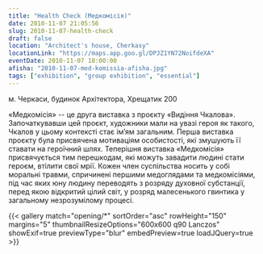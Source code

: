 ```yaml
---
title: "Health Check (Медкомісія)"
date: 2010-11-07 21:05:56
slug: 2010-11-07-health-check
draft: false
location: "Architect's house, Cherkasy"
locationLink: "https://maps.app.goo.gl/DPJZ1YN72NoifdeXA"
eventDate: 2010-11-07 18:00:00
afisha: "2010-11-07-med-komissia-afisha.jpg"
tags: ["exhibition", "group exhibition", "essential"]
---
```

м. Черкаси, будинок Архітектора, Хрещатик 200

«Медкомісія» -- це друга виставка з проєкту «Видіння Чкалова». Започаткувавши цей проєкт, художники мали на увазі героя як такого, Чкалов у цьому контексті стає ім’ям  загальним. Перша виставка проєкту була присвячена мотиваціям особистості, які змушують її ставати на героїчний шлях. Теперішня виставка «Медкомісія» присвячується тим перешкодам, які можуть завадити людині стати героєм, втілити свої мрії. Кожен член суспільства носить у собі моральні травми, спричинені першими медоглядами та медкомісіями, під час яких юну людину переводять з розряду духовної субстанції, перед якою відкритий цілий світ, у розряд малесенького гвинтика у загальному незрозумілому процесі.

{{< gallery match="opening/*" sortOrder="asc" rowHeight="150" margins="5" thumbnailResizeOptions="600x600 q90 Lanczos" showExif=true previewType="blur" embedPreview=true loadJQuery=true >}}
